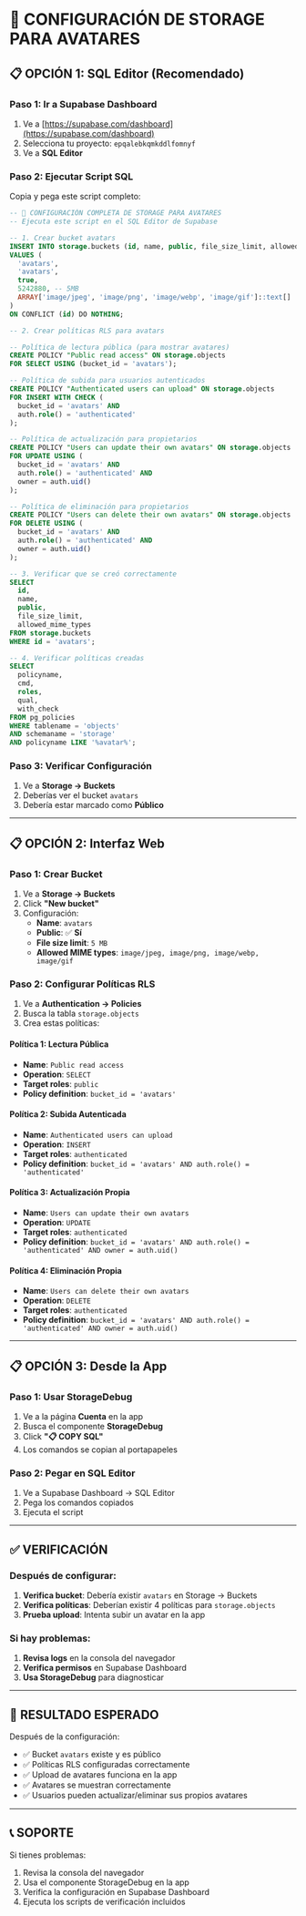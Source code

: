 # 🚀 CONFIGURACIÓN DE STORAGE PARA AVATARES

## 📋 OPCIÓN 1: SQL Editor (Recomendado)

### Paso 1: Ir a Supabase Dashboard
1. Ve a [https://supabase.com/dashboard](https://supabase.com/dashboard)
2. Selecciona tu proyecto: `epqalebkqmkddlfomnyf`
3. Ve a **SQL Editor**

### Paso 2: Ejecutar Script SQL
Copia y pega este script completo:

```sql
-- 🚀 CONFIGURACIÓN COMPLETA DE STORAGE PARA AVATARES
-- Ejecuta este script en el SQL Editor de Supabase

-- 1. Crear bucket avatars
INSERT INTO storage.buckets (id, name, public, file_size_limit, allowed_mime_types)
VALUES (
  'avatars',
  'avatars',
  true,
  5242880, -- 5MB
  ARRAY['image/jpeg', 'image/png', 'image/webp', 'image/gif']::text[]
)
ON CONFLICT (id) DO NOTHING;

-- 2. Crear políticas RLS para avatars

-- Política de lectura pública (para mostrar avatares)
CREATE POLICY "Public read access" ON storage.objects 
FOR SELECT USING (bucket_id = 'avatars');

-- Política de subida para usuarios autenticados
CREATE POLICY "Authenticated users can upload" ON storage.objects 
FOR INSERT WITH CHECK (
  bucket_id = 'avatars' AND 
  auth.role() = 'authenticated'
);

-- Política de actualización para propietarios
CREATE POLICY "Users can update their own avatars" ON storage.objects 
FOR UPDATE USING (
  bucket_id = 'avatars' AND 
  auth.role() = 'authenticated' AND
  owner = auth.uid()
);

-- Política de eliminación para propietarios
CREATE POLICY "Users can delete their own avatars" ON storage.objects 
FOR DELETE USING (
  bucket_id = 'avatars' AND 
  auth.role() = 'authenticated' AND
  owner = auth.uid()
);

-- 3. Verificar que se creó correctamente
SELECT 
  id, 
  name, 
  public, 
  file_size_limit,
  allowed_mime_types
FROM storage.buckets 
WHERE id = 'avatars';

-- 4. Verificar políticas creadas
SELECT 
  policyname,
  cmd,
  roles,
  qual,
  with_check
FROM pg_policies 
WHERE tablename = 'objects' 
AND schemaname = 'storage'
AND policyname LIKE '%avatar%';
```

### Paso 3: Verificar Configuración
1. Ve a **Storage → Buckets**
2. Deberías ver el bucket `avatars`
3. Debería estar marcado como **Público**

---

## 📋 OPCIÓN 2: Interfaz Web

### Paso 1: Crear Bucket
1. Ve a **Storage → Buckets**
2. Click **"New bucket"**
3. Configuración:
   - **Name**: `avatars`
   - **Public**: ✅ **Sí**
   - **File size limit**: `5 MB`
   - **Allowed MIME types**: `image/jpeg, image/png, image/webp, image/gif`

### Paso 2: Configurar Políticas RLS
1. Ve a **Authentication → Policies**
2. Busca la tabla `storage.objects`
3. Crea estas políticas:

#### Política 1: Lectura Pública
- **Name**: `Public read access`
- **Operation**: `SELECT`
- **Target roles**: `public`
- **Policy definition**: `bucket_id = 'avatars'`

#### Política 2: Subida Autenticada
- **Name**: `Authenticated users can upload`
- **Operation**: `INSERT`
- **Target roles**: `authenticated`
- **Policy definition**: `bucket_id = 'avatars' AND auth.role() = 'authenticated'`

#### Política 3: Actualización Propia
- **Name**: `Users can update their own avatars`
- **Operation**: `UPDATE`
- **Target roles**: `authenticated`
- **Policy definition**: `bucket_id = 'avatars' AND auth.role() = 'authenticated' AND owner = auth.uid()`

#### Política 4: Eliminación Propia
- **Name**: `Users can delete their own avatars`
- **Operation**: `DELETE`
- **Target roles**: `authenticated`
- **Policy definition**: `bucket_id = 'avatars' AND auth.role() = 'authenticated' AND owner = auth.uid()`

---

## 📋 OPCIÓN 3: Desde la App

### Paso 1: Usar StorageDebug
1. Ve a la página **Cuenta** en la app
2. Busca el componente **StorageDebug**
3. Click **"📋 COPY SQL"**
4. Los comandos se copian al portapapeles

### Paso 2: Pegar en SQL Editor
1. Ve a Supabase Dashboard → SQL Editor
2. Pega los comandos copiados
3. Ejecuta el script

---

## ✅ VERIFICACIÓN

### Después de configurar:
1. **Verifica bucket**: Debería existir `avatars` en Storage → Buckets
2. **Verifica políticas**: Deberían existir 4 políticas para `storage.objects`
3. **Prueba upload**: Intenta subir un avatar en la app

### Si hay problemas:
1. **Revisa logs** en la consola del navegador
2. **Verifica permisos** en Supabase Dashboard
3. **Usa StorageDebug** para diagnosticar

---

## 🎯 RESULTADO ESPERADO

Después de la configuración:
- ✅ Bucket `avatars` existe y es público
- ✅ Políticas RLS configuradas correctamente
- ✅ Upload de avatares funciona en la app
- ✅ Avatares se muestran correctamente
- ✅ Usuarios pueden actualizar/eliminar sus propios avatares

---

## 📞 SOPORTE

Si tienes problemas:
1. Revisa la consola del navegador
2. Usa el componente StorageDebug en la app
3. Verifica la configuración en Supabase Dashboard
4. Ejecuta los scripts de verificación incluidos
